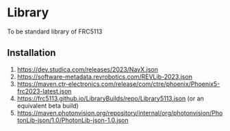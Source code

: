 # Library
To be standard library of FRC5113

## Installation
1. https://dev.studica.com/releases/2023/NavX.json
2. https://software-metadata.revrobotics.com/REVLib-2023.json
3. https://maven.ctr-electronics.com/release/com/ctre/phoenix/Phoenix5-frc2023-latest.json
4. https://frc5113.github.io/LibraryBuilds/repo/Library5113.json (or an equivalent beta build)
5. https://maven.photonvision.org/repository/internal/org/photonvision/PhotonLib-json/1.0/PhotonLib-json-1.0.json